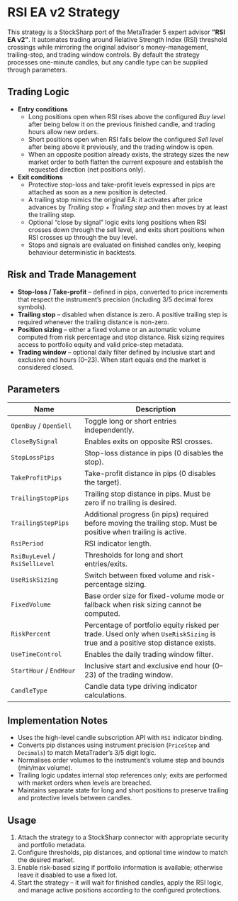 # RSI EA v2 Strategy

This strategy is a StockSharp port of the MetaTrader 5 expert advisor **"RSI EA v2"**. It automates trading around Relative Strength Index (RSI) threshold crossings while mirroring the original advisor's money-management, trailing-stop, and trading window controls. By default the strategy processes one-minute candles, but any candle type can be supplied through parameters.

## Trading Logic

- **Entry conditions**
  - Long positions open when RSI rises above the configured *Buy level* after being below it on the previous finished candle, and trading hours allow new orders.
  - Short positions open when RSI falls below the configured *Sell level* after being above it previously, and the trading window is open.
  - When an opposite position already exists, the strategy sizes the new market order to both flatten the current exposure and establish the requested direction (net positions only).
- **Exit conditions**
  - Protective stop-loss and take-profit levels expressed in pips are attached as soon as a new position is detected.
  - A trailing stop mimics the original EA: it activates after price advances by *Trailing stop + Trailing step* and then moves by at least the trailing step.
  - Optional “close by signal” logic exits long positions when RSI crosses down through the sell level, and exits short positions when RSI crosses up through the buy level.
  - Stops and signals are evaluated on finished candles only, keeping behaviour deterministic in backtests.

## Risk and Trade Management

- **Stop-loss / Take-profit** – defined in pips, converted to price increments that respect the instrument’s precision (including 3/5 decimal forex symbols).
- **Trailing stop** – disabled when distance is zero. A positive trailing step is required whenever the trailing distance is non-zero.
- **Position sizing** – either a fixed volume or an automatic volume computed from risk percentage and stop distance. Risk sizing requires access to portfolio equity and valid price-step metadata.
- **Trading window** – optional daily filter defined by inclusive start and exclusive end hours (0–23). When start equals end the market is considered closed.

## Parameters

| Name | Description |
| ---- | ----------- |
| `OpenBuy` / `OpenSell` | Toggle long or short entries independently. |
| `CloseBySignal` | Enables exits on opposite RSI crosses. |
| `StopLossPips` | Stop-loss distance in pips (0 disables the stop). |
| `TakeProfitPips` | Take-profit distance in pips (0 disables the target). |
| `TrailingStopPips` | Trailing stop distance in pips. Must be zero if no trailing is desired. |
| `TrailingStepPips` | Additional progress (in pips) required before moving the trailing stop. Must be positive when trailing is active. |
| `RsiPeriod` | RSI indicator length. |
| `RsiBuyLevel` / `RsiSellLevel` | Thresholds for long and short entries/exits. |
| `UseRiskSizing` | Switch between fixed volume and risk-percentage sizing. |
| `FixedVolume` | Base order size for fixed-volume mode or fallback when risk sizing cannot be computed. |
| `RiskPercent` | Percentage of portfolio equity risked per trade. Used only when `UseRiskSizing` is true and a positive stop distance exists. |
| `UseTimeControl` | Enables the daily trading window filter. |
| `StartHour` / `EndHour` | Inclusive start and exclusive end hour (0–23) of the trading window. |
| `CandleType` | Candle data type driving indicator calculations. |

## Implementation Notes

- Uses the high-level candle subscription API with `RSI` indicator binding.
- Converts pip distances using instrument precision (`PriceStep` and `Decimals`) to match MetaTrader’s 3/5 digit logic.
- Normalises order volumes to the instrument’s volume step and bounds (min/max volume).
- Trailing logic updates internal stop references only; exits are performed with market orders when levels are breached.
- Maintains separate state for long and short positions to preserve trailing and protective levels between candles.

## Usage

1. Attach the strategy to a StockSharp connector with appropriate security and portfolio metadata.
2. Configure thresholds, pip distances, and optional time window to match the desired market.
3. Enable risk-based sizing if portfolio information is available; otherwise leave it disabled to use a fixed lot.
4. Start the strategy – it will wait for finished candles, apply the RSI logic, and manage active positions according to the configured protections.

